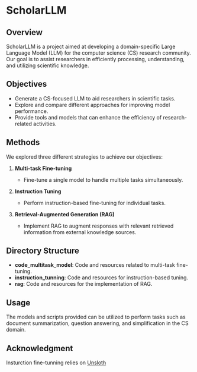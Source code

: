 # ScholarLLM

## Overview
ScholarLLM is a project aimed at developing a domain-specific Large Language Model (LLM) for the computer science (CS) research community. Our goal is to assist researchers in efficiently processing, understanding, and utilizing scientific knowledge.

## Objectives
- Generate a CS-focused LLM to aid researchers in scientific tasks.
- Explore and compare different approaches for improving model performance.
- Provide tools and models that can enhance the efficiency of research-related activities.

## Methods
We explored three different strategies to achieve our objectives:

1. **Multi-task Fine-tuning**
   - Fine-tune a single model to handle multiple tasks simultaneously.

2. **Instruction Tuning**
   - Perform instruction-based fine-tuning for individual tasks.

3. **Retrieval-Augmented Generation (RAG)**
   - Implement RAG to augment responses with relevant retrieved information from external knowledge sources.

## Directory Structure
- **code_multitask_model**: Code and resources related to multi-task fine-tuning.
- **instruction_tunning**: Code and resources for instruction-based tuning.
- **rag**: Code and resources for the implementation of RAG.

## Usage
The models and scripts provided can be utilized to perform tasks such as document summarization, question answering, and simplification in the CS domain.


## Acknowledgment
Insturction fine-tunning relies on [Unsloth](https://github.com/unslothai/unsloth)
